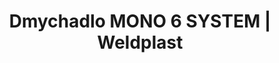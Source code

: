 ---
Filename: "dmychadlo-mono-6-system"
Link: "file:/Users/vinayakpatel/Downloads/www.weldplast.cz/dmychadlo-mono-6-system"
product_name: "Dmychadlo MONO 6 SYSTEM230 V / 50 Hz, 250-600 l/min, 3,6 kPa"
product_id: "Obj. číslo:146.702"
title: "Dmychadlo MONO 6 SYSTEM | Weldplast"
product_desc: "Malé, ale výkonné vysokotlaké dmychadlo Leister MONO je snadno zabudovatelné i do stísněných prostor, může zásobovat vzduchem několik ohřívačů Leister a díky své nízké hmotnosti je vhodné i jako mobilní zdroj vzduchu.Průtok vzduchu 250-600 l/min, statický tlak 3,6 kPaMožnost nezávisle regulovat objem vzduchuBezuhlíkový motor pro nepřetržitý provozMůže zásobovat vzduchem několik ohřívačů LeisterIntegrovaná ochrana proti přehřátíSnadno zabudovatelné i do stísněných prostor"
product_specs: "Značka konformity, Třída ochrany I, NapětíV~230, PříkonW200, FrekvenceHz50 / 60, Průtok vzduchul/min250 - 600, Statický tlakPa3,6, Max. teplota prostředí°C60"
product_downloads: "MONO - manuál stáhnout , MONO - produktový list stáhnout , TECHNOLOGIE HORKÉHO VZDUCHU - katalog stáhnout"
href: "https://www.weldplast.cz/files/mono-system-manual-cz.pdf, https://www.weldplast.cz/files/mono-system-manual-cz.pdf, https://www.weldplast.cz/files/mono-produktovy-list.pdf, https://www.weldplast.cz/files/mono-produktovy-list.pdf, https://www.weldplast.cz/files/katalog-ph-web.pdf, https://www.weldplast.cz/files/katalog-ph-web.pdf"
p_desc_2: "Malé, ale výkonné vysokotlaké dmychadlo Leister MONO je snadno zabudovatelné i do stísněných prostor, může zásobovat vzduchem několik ohřívačů Leister a díky své nízké hmotnosti je vhodné i jako mobilní zdroj vzduchu.Průtok vzduchu 250-600 l/min, statický tlak 3,6 kPaMožnost nezávisle regulovat objem vzduchuBezuhlíkový motor pro nepřetržitý provozMůže zásobovat vzduchem několik ohřívačů LeisterIntegrovaná ochrana proti přehřátíSnadno zabudovatelné i do stísněných prostor"
accessories: "Filtr sání, Ø 38 mm, nerez (MISTRAL,MONO,IGNITER)Spona hadice, ø 60 mmHadice vzduchová, ø 38 mm, PVC, Dmychadlo ROBUST230 V / 50 Hz, 1200 l/min, 8 kPa, s kabelem 3 m a eurozástrčkouDmychadlo ROBUST3 x 400 V / 50 Hz, 1200 l/min, 8 kPa"
similar_products: "Dmychadlo ROBUST230 V / 50 Hz, 1200 l/min, 8 kPa, s kabelem 3 m a eurozástrčkouDmychadlo ROBUST3 x 400 V / 50 Hz, 1200 l/min, 8 kPa"
---